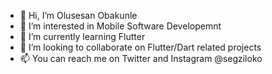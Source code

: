 - 👋 Hi, I’m Olusesan Obakunle
- 👀 I’m interested in Mobile Software Developemnt
- 🌱 I’m currently learning Flutter
- 💞️ I’m looking to collaborate on Flutter/Dart related projects
- 📫 You can reach me on Twitter and Instagram @segziloko

<!---
Segziloko/Segziloko is a ✨ special ✨ repository because its `README.md` (this file) appears on your GitHub profile.
You can click the Preview link to take a look at your changes.
--->
